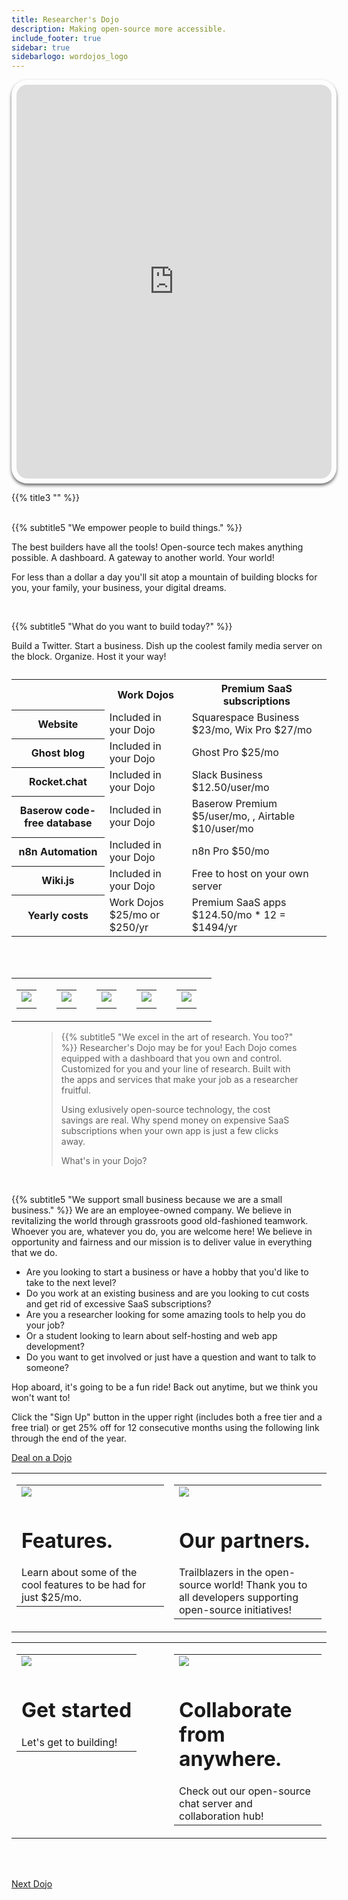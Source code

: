 ```yaml
---
title: Researcher's Dojo
description: Making open-source more accessible.
include_footer: true
sidebar: true
sidebarlogo: wordojos_logo
---
```

<iframe src="https://researchers.workdojos.com" style="width: 100%;height: 630px;padding: 8px; box-shadow: 0 3px 5px rgba(0,0,0,.6);border-radius: 25px;overflow: hidden;border: none;" align="middle"></iframe>
<br>

{{% title3 "" %}}

<br>
{{% subtitle5 "We empower people to build things." %}}

The best builders have all the tools!  Open-source tech makes anything possible. A dashboard.  A gateway to another world.  Your world!

For less than a dollar a day you'll sit atop a mountain of building blocks for you, your family, your business, your digital dreams.

<br>

{{% subtitle5 "What do you want to build today?" %}}

Build a Twitter.  Start a business.  Dish up the coolest family media server on the block.  Organize.  Host it your way! 
<br>
<table>
    <caption></caption>
    <tr>
        <td> </td>
        <th scope="col" class="heman">Work Dojos</th>
        <th scope="col" class="skeletor">Premium SaaS subscriptions</th>
    </tr>
    <tr>
        <th scope="row">Website</th>
        <td>Included in your Dojo</td>
        <td>Squarespace Business $23/mo, Wix Pro $27/mo</td>
    </tr>
    <tr>
        <th scope="row">Ghost blog</th>
        <td>Included in your Dojo</td>
        <td>Ghost Pro $25/mo</td>
    </tr>
    <tr>
        <th scope="row">Rocket.chat</th>
        <td>Included in your Dojo</td>
        <td>Slack Business $12.50/user/mo</td>
    </tr>
    <tr>
        <th scope="row">Baserow code-free database</th>
        <td>Included in your Dojo</td>
        <td>Baserow Premium $5/user/mo, , Airtable $10/user/mo</td>
    </tr>
    <tr>
        <th scope="row">n8n Automation</th>
        <td>Included in your Dojo</td>
        <td>n8n Pro $50/mo</td>
    </tr>
    <tr>
        <th scope="row">Wiki.js</th>
        <td>Included in your Dojo</td>
        <td>Free to host on your own server</td>
    </tr>
    <tr>
        <th scope="row">Yearly costs</th>
        <td>Work Dojos $25/mo or $250/yr </td>
        <td>Premium SaaS apps $124.50/mo * 12 = $1494/yr  </td>
    </tr>
</table>

<br><br>

<table border="0" cellpadding="0" cellspacing="0" width="600" id="templateColumns">
    <tr>
        <td align="center" valign="top" width="15%" class="templateColumnContainer">
            <table border="0" cellpadding="10" cellspacing="0" width="100%">
                <tr>
                    <td class="leftColumnContent">
                      <a href="https://workdojos.com/wiki">  
                        <img src="https://workmates.live/wp-content/uploads/2022/11/wikijs.png" class="columnImage" />
                    </td>
                </tr>
                <tr>
                    <td valign="top" class="leftColumnContent">
                    </td>
                </tr>
            </table>
        </td>
        <td align="center" valign="top" width="15%" class="templateColumnContainer">
            <table border="0" cellpadding="10" cellspacing="0" width="100%">
                <tr>
                    <td class="leftColumnContent">
                      <a href="https://workdojos.com/n8n">  
                        <img src="https://workmates.live/wp-content/uploads/2022/11/n8n-logo.png" class="columnImage" />
                    </td>
                </tr>
                <tr>
                    <td valign="top" class="leftColumnContent">
                    </td>
                </tr>
            </table>
        </td>
        <td align="center" valign="top" width="15%" class="templateColumnContainer">
            <table border="0" cellpadding="10" cellspacing="0" width="100%">
                <tr>
                    <td class="leftColumnContent">
                      <a href="https://workdojos.com/chat">  
                        <img src="https://workmates.live/wp-content/uploads/2022/11/rocket.chat-logo.png" class="columnImage" />
                    </td>
                </tr>
                <tr>
                    <td valign="top" class="leftColumnContent">
                    </td>
                </tr>
            </table>
        </td>
        <td align="center" valign="top" width="15%" class="templateColumnContainer">
            <table border="0" cellpadding="10" cellspacing="0" width="100%">
                <tr>
                    <td class="leftColumnContent">
                      <a href="https://workdojos.com/db">  
                        <img src="https://workmates.live/wp-content/uploads/2022/11/baserow4.png" class="columnImage" />
                    </td>
                </tr>
                <tr>
                    <td valign="top" class="leftColumnContent">
                    </td>
                </tr>
            </table>
        </td>
        <td align="center" valign="top" width="15%" class="templateColumnContainer">
            <table border="0" cellpadding="10" cellspacing="0" width="100%">
                <tr>
                    <td class="rightColumnContent">
                      <a href="https://workdojos.com/ghost">
                        <img src="https://workmates.live/wp-content/uploads/2022/11/ghost-black-logo.png" class="columnImage" />
                    </td>
                </tr>
                <tr>
                    <td valign="top" class="rightColumnContent">
                    </td>
                </tr>
            </table>
        </td>
    </tr>
</table>


<figure>
    <blockquote cite="">
        <p></p>
    {{% subtitle5 "We excel in the art of research.  You too?" %}}
Researcher's Dojo may be for you!  Each Dojo comes equipped with a dashboard that you own and control.  Customized for you and your line of research.  Built with the apps and services that make your job as a researcher fruitful.

Using exlusively open-source technology, the cost savings are real.  Why spend money on expensive SaaS subscriptions when your own app is just a few clicks away.

What's in your Dojo?
</figure>

<br>

{{% subtitle5 "We support small business because we are a small business." %}}
We are an employee-owned company.  We believe in revitalizing the world through grassroots good old-fashioned teamwork.  Whoever you are, whatever you do, you are welcome here!  We believe in opportunity and fairness and our mission is to deliver value in everything that we do.  

 <ul>
  <li>Are you looking to start a business or have a hobby that you'd like to take to the next level?</li>
  <li>Do you work at an existing business and are you looking to cut costs and get rid of excessive SaaS subscriptions?</li>
  <li>Are you a researcher looking for some amazing tools to help you do your job?</li>
    <li>Or a student looking to learn about self-hosting and web app development?</li>
      <li>Do you want to get involved or just have a question and want to talk to someone? </li>
</ul> 

Hop aboard, it's going to be a fun ride!  Back out anytime, but we think you won't want to!  

Click the "Sign Up" button in the upper right (includes both a free tier and a free trial) or get 25% off for 12 consecutive months using the following link through the end of the year.  



 <a href="https://blog.workdojos.com/deal-on-a-dojo">Deal on a Dojo</a> 





<table border="0" cellpadding="0" cellspacing="0" width="600" id="templateColumns">
    <tr>
        <td align="center" valign="top" width="50%" class="templateColumnContainer">
            <table border="0" cellpadding="10" cellspacing="0" width="100%">
                <tr>
                    <td class="leftColumnContent">
                      <a href="https://workdojos.com/features">  
                        <img src="/uploads/dev.svg" class="columnImage" />
                    </td>
                </tr>
                <tr>
                    <td valign="top" class="leftColumnContent">
                        <h1>Features.</h1>
                        Learn about some of the cool features to be had for just $25/mo.
                    </td>
                </tr>
            </table>
        </td>
        <td align="center" valign="top" width="50%" class="templateColumnContainer">
            <table border="0" cellpadding="10" cellspacing="0" width="100%">
                <tr>
                    <td class="rightColumnContent">
                      <a href="https://workdojos.com/partners">
                        <img src="/uploads/team3.svg" class="columnImage" />
                    </td>
                </tr>
                <tr>
                    <td valign="top" class="rightColumnContent">
                        <h1>Our partners.</h1>
                        Trailblazers in the open-source world!  Thank you to all developers supporting open-source initiatives!
                    </td>
                </tr>
            </table>
        </td>
    </tr>
</table>

<table border="0" cellpadding="0" cellspacing="0" width="600" id="templateColumns">
    <tr>
        <td align="center" valign="top" width="50%" class="templateColumnContainer">
            <table border="0" cellpadding="10" cellspacing="0" width="100%">
                <tr>
                    <td class="leftColumnContent">
                      <a href="https://workdojos.com/docs/start">  
                        <img src="/uploads/buildash.png" class="columnImage" />
                    </td>
                </tr>
                <tr>
                    <td valign="top" class="leftColumnContent">
                        <h1>Get started</h1>
                        Let's get to building!
                    </td>
                </tr>
            </table>
        </td>
        <td align="center" valign="top" width="50%" class="templateColumnContainer">
            <table border="0" cellpadding="10" cellspacing="0" width="100%">
                <tr>
                    <td class="rightColumnContent">
                      <a href="https://chat.workmates.live">
                        <img src="/uploads/remote.svg" class="columnImage" />
                    </td>
                </tr>
                <tr>
                    <td valign="top" class="rightColumnContent">
                        <h1>Collaborate from anywhere.</h1>
                        Check out our open-source chat server and collaboration hub!
                    </td>
                </tr>
            </table>
        </td>
    </tr>
</table>


<br><br>


 <a href="https://workdojos.com/Retailers">Next Dojo</a> 